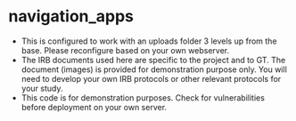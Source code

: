 # navigation_apps



- This is configured to work with an uploads folder 3 levels up from the base.  Please reconfigure based on your own webserver.
- The IRB documents used here are specific to the project and to GT.  The document (images) is provided for demonstration purpose only.  You will need to develop your own IRB protocols or other relevant protocols for your study.
- This code is for demonstration purposes.  Check for vulnerabilities before deployment on your own server.
